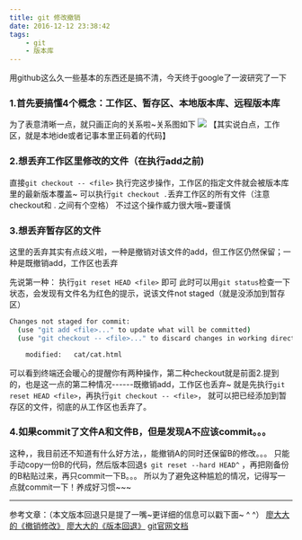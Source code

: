 ```yaml
---
title: git 修改撤销
date: 2016-12-12 23:38:42
tags: 
    - git
    - 版本库
---
```

用github这么久一些基本的东西还是搞不清，今天终于google了一波研究了一下
### 1.首先要搞懂4个概念：工作区、暂存区、本地版本库、远程版本库
为了表意清晰一点，就只画正向的关系啦~关系图如下
![](/image/2016-12-12-git-note/git_4_things.png)
【其实说白点，工作区，就是本地ide或者记事本里正码着的代码】
<!--more-->
### 2.想丢弃工作区里修改的文件（在执行add之前)
直接`git checkout -- <file>`
执行完这步操作，工作区的指定文件就会被版本库里的最新版本覆盖~
可以执行`git checkout .`丢弃工作区的所有文件（注意checkout和 . 之间有个空格）
不过这个操作威力很大哦~要谨慎
### 3.想丢弃暂存区的文件
这里的丢弃其实有点歧义啦，一种是撤销对该文件的add，但工作区仍然保留；一种是既撤销add，工作区也丢弃

先说第一种：
执行`git reset HEAD <file>`  即可
此时可以用`git status`检查一下状态，会发现有文件名为红色的提示，说该文件not staged（就是没添加到暂存区）
```bash
Changes not staged for commit:
  (use "git add <file>..." to update what will be committed)
  (use "git checkout -- <file>..." to discard changes in working directory)

	modified:   cat/cat.html
```
可以看到终端还会暖心的提醒你有两种操作，第二种checkout就是前面2.提到的，也是这一点的第二种情况------既撤销add，工作区也丢弃~
就是先执行`git reset HEAD <file>`，再执行`git checkout -- <file>`，
就可以把已经添加到暂存区的文件，彻底的从工作区也丢弃了。
### 4.如果commit了文件A和文件B，但是发现A不应该commit。。。
这种，，我目前还不知道有什么好方法，，能撤销A的同时还保留B的修改。。。
只能手动copy一份B的代码，然后版本回退`$ git reset --hard HEAD^`  ，再把刚备份的B粘贴过来，再只commit一下B。。。
所以为了避免这种尴尬的情况，记得写一点就commit一下！养成好习惯~~~





****************
参考文章：（本文版本回退只是提了一嘴~更详细的信息可以戳下面~ ^ ^）
[廖大大的《撤销修改》](http://www.liaoxuefeng.com/wiki/0013739516305929606dd18361248578c67b8067c8c017b000/001374831943254ee90db11b13d4ba9a73b9047f4fb968d000)
[廖大大的《版本回退》](http://www.liaoxuefeng.com/wiki/0013739516305929606dd18361248578c67b8067c8c017b000/0013744142037508cf42e51debf49668810645e02887691000)
[git官网文档](https://git-scm.com/book/en/v2/Git-Basics-Undoing-Things)
